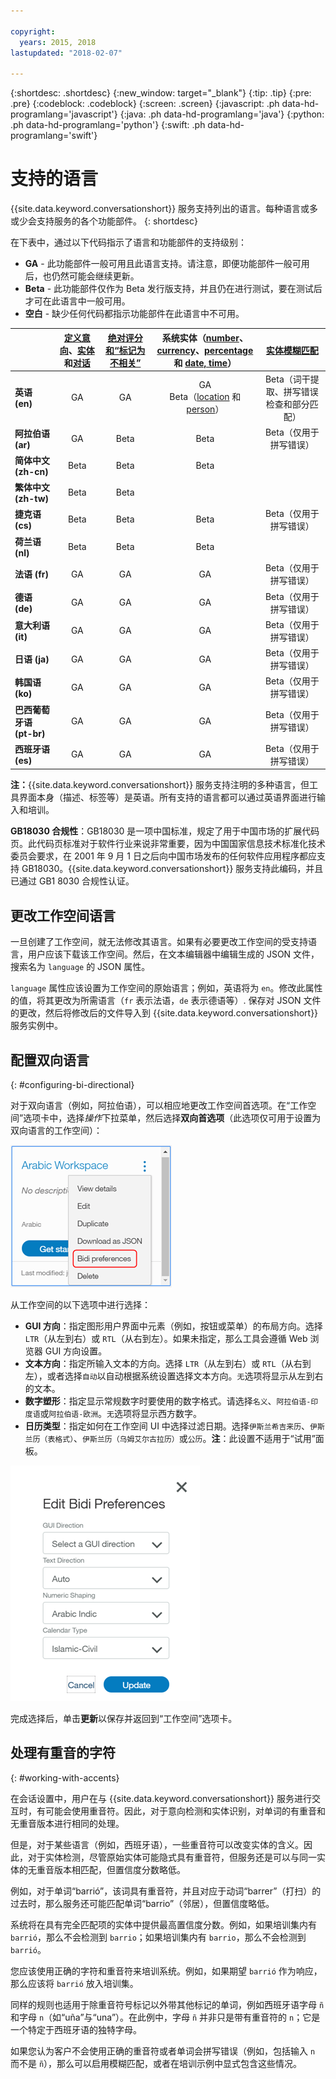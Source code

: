 ```yaml
---

copyright:
  years: 2015, 2018
lastupdated: "2018-02-07"

---
```


{:shortdesc: .shortdesc}
{:new_window: target="_blank"}
{:tip: .tip}
{:pre: .pre}
{:codeblock: .codeblock}
{:screen: .screen}
{:javascript: .ph data-hd-programlang='javascript'}
{:java: .ph data-hd-programlang='java'}
{:python: .ph data-hd-programlang='python'}
{:swift: .ph data-hd-programlang='swift'}

# 支持的语言
{{site.data.keyword.conversationshort}} 服务支持列出的语言。每种语言或多或少会支持服务的各个功能部件。
{: shortdesc}

在下表中，通过以下代码指示了语言和功能部件的支持级别：

- **GA** - 此功能部件一般可用且此语言支持。请注意，即便功能部件一般可用后，也仍然可能会继续更新。
- **Beta** - 此功能部件仅作为 Beta 发行版支持，并且仍在进行测试，要在测试后才可在此语言中一般可用。
- **空白** - 缺少任何代码都指示功能部件在此语言中不可用。

|                  | **[定义意向](intents.html)**、**[实体](entities.html)**和**[对话](dialog-build.html)**| **[绝对评分和“标记为不相关”](intents.html#mark-irrelevant)**| **系统实体（[number](system-entities.html#sys-number)、[currency](system-entities.html#sys-currency)、[percentage](system-entities.html#sys-percentage) 和 [date, time](system-entities.html#sys-datetime)）**| **[实体模糊匹配](entities.html#fuzzy-matching)**|
|:---|:---:|:---:|:---:|:---:|
| **英语 (en)**| GA| GA| GA</br> Beta（[location](system-entities.html#sys-location) 和 [person](system-entities.html#sys-person)）| Beta（词干提取、拼写错误检查和部分匹配）|
| **阿拉伯语 (ar)**| GA| Beta| Beta| Beta（仅用于拼写错误）|
| **简体中文 (zh-cn)**| Beta| Beta| Beta|  |
| **繁体中文 (zh-tw)**| Beta| Beta|  |  |
| **捷克语 (cs)**| Beta| Beta| Beta| Beta（仅用于拼写错误）|
| **荷兰语 (nl)**| Beta| Beta| Beta|  |
| **法语 (fr)**| GA| GA| GA| Beta（仅用于拼写错误）|
| **德语 (de)**| GA| GA| GA| Beta（仅用于拼写错误）|
| **意大利语 (it)**| GA| GA| GA| Beta（仅用于拼写错误）|
| **日语 (ja)**| GA| GA| GA| Beta（仅用于拼写错误）|
| **韩国语 (ko)**| GA| GA| GA| Beta（仅用于拼写错误）|
| **巴西葡萄牙语 (pt-br)**| GA| GA| GA| Beta（仅用于拼写错误）|
| **西班牙语 (es)**| GA| GA| GA| Beta（仅用于拼写错误）||

**注：**{{site.data.keyword.conversationshort}} 服务支持注明的多种语言，但工具界面本身（描述、标签等）是英语。所有支持的语言都可以通过英语界面进行输入和培训。

**GB18030 合规性**：GB18030 是一项中国标准，规定了用于中国市场的扩展代码页。此代码页标准对于软件行业来说非常重要，因为中国国家信息技术标准化技术委员会要求，在 2001 年 9 月 1 日之后向中国市场发布的任何软件应用程序都应支持 GB18030。{{site.data.keyword.conversationshort}} 服务支持此编码，并且已通过 GB1 8030 合规性认证。

## 更改工作空间语言

一旦创建了工作空间，就无法修改其语言。如果有必要更改工作空间的受支持语言，用户应该下载该工作空间。然后，在文本编辑器中编辑生成的 JSON 文件，搜索名为 `language` 的 JSON 属性。

`language` 属性应该设置为工作空间的原始语言；例如，英语将为 `en`。修改此属性的值，将其更改为所需语言（`fr` 表示法语，`de` 表示德语等）. 保存对 JSON 文件的更改，然后将修改后的文件导入到 {{site.data.keyword.conversationshort}} 服务实例中。

## 配置双向语言
{: #configuring-bi-directional}

对于双向语言（例如，阿拉伯语），可以相应地更改工作空间首选项。在“工作空间”选项卡中，选择*操作*下拉菜单，然后选择**双向首选项**（此选项仅可用于设置为双向语言的工作空间）：

![双向首选项](images/bidi_prefs.png)

从工作空间的以下选项中进行选择：

- **GUI 方向**：指定图形用户界面中元素（例如，按钮或菜单）的布局方向。选择 `LTR`（从左到右）或 `RTL`（从右到左）。如果未指定，那么工具会遵循 Web 浏览器 GUI 方向设置。
- **文本方向**：指定所输入文本的方向。选择 `LTR`（从左到右）或 `RTL`（从右到左），或者选择`自动`以自动根据系统设置选择文本方向。`无`选项将显示从左到右的文本。
- **数字塑形**：指定显示常规数字时要使用的数字格式。请选择`名义`、`阿拉伯语-印度语`或`阿拉伯语-欧洲`。`无`选项将显示西方数字。
- **日历类型**：指定如何在工作空间 UI 中选择过滤日期。选择`伊斯兰希吉来历`、`伊斯兰历（表格式）`、`伊斯兰历（乌姆艾尔古拉历）`或`公历`。**注**：此设置不适用于“试用”面板。

![双向选项](images/bidi_opts.png)

完成选择后，单击**更新**以保存并返回到“工作空间”选项卡。

## 处理有重音的字符
{: #working-with-accents}

在会话设置中，用户在与 {{site.data.keyword.conversationshort}} 服务进行交互时，有可能会使用重音符。因此，对于意向检测和实体识别，对单词的有重音和无重音版本进行相同的处理。

但是，对于某些语言（例如，西班牙语），一些重音符可以改变实体的含义。因此，对于实体检测，尽管原始实体可能隐式具有重音符，但服务还是可以与同一实体的无重音版本相匹配，但置信度分数略低。

例如，对于单词“barrió”，该词具有重音符，并且对应于动词“barrer”（打扫）的过去时，那么服务还可能匹配单词“barrio”（邻居），但置信度略低。

系统将在具有完全匹配项的实体中提供最高置信度分数。例如，如果培训集内有 `barrió`，那么不会检测到 `barrio`；如果培训集内有 `barrio`，那么不会检测到 `barrió`。

您应该使用正确的字符和重音符来培训系统。例如，如果期望 `barrió` 作为响应，那么应该将 `barrió` 放入培训集。

同样的规则也适用于除重音符号标记以外带其他标记的单词，例如西班牙语字母 `ñ` 和字母 `n`（如“uña”与“una”）。在此例中，字母 `ñ` 并非只是带有重音符的 `n`；它是一个特定于西班牙语的独特字母。

如果您认为客户不会使用正确的重音符或者单词会拼写错误（例如，包括输入 `n` 而不是 `ñ`），那么可以启用模糊匹配，或者在培训示例中显式包含这些情况。
